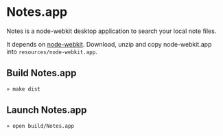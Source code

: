 # Notes.app

Notes is a node-webkit desktop application to search your local note files.

It depends on [node-webkit](https://github.com/rogerwang/node-webkit#downloads). Download, unzip and copy node-webkit.app into
``resources/node-webkit.app``.


## Build Notes.app

    » make dist


## Launch Notes.app

    » open build/Notes.app

